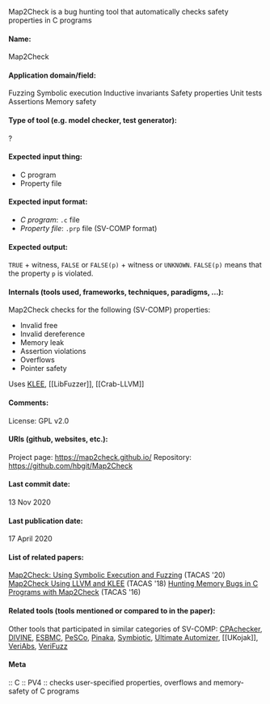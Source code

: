 Map2Check is a bug hunting tool that automatically checks safety properties in C programs

#### Name:
Map2Check

#### Application domain/field:
Fuzzing
Symbolic execution
Inductive invariants
Safety properties
Unit tests
Assertions
Memory safety

#### Type of tool (e.g. model checker, test generator):
?

#### Expected input thing:
- C program
- Property file

#### Expected input format:
- *C program*: `.c` file
- *Property file*: `.prp` file (SV-COMP format)

#### Expected output:
`TRUE` + witness, `FALSE` or `FALSE(p)` + witness or `UNKNOWN`.
`FALSE(p)` means that the property `p` is violated.

#### Internals (tools used, frameworks, techniques, paradigms, ...):
Map2Check checks for the following (SV-COMP) properties:
- Invalid free
- Invalid dereference
- Memory leak
- Assertion violations
- Overflows
- Pointer safety

Uses [KLEE](KLEE.md), [[LibFuzzer]], [[Crab-LLVM]]

#### Comments:
License: GPL v2.0

#### URIs (github, websites, etc.):
Project page: https://map2check.github.io/
Repository: https://github.com/hbgit/Map2Check

#### Last commit date:
13 Nov 2020

#### Last publication date:
17 April 2020

#### List of related papers:
[Map2Check: Using Symbolic Execution and Fuzzing](https://doi.org/10.1007/978-3-030-45237-7_29) (TACAS '20)
[Map2Check Using LLVM and KLEE](https://doi.org/10.1007/978-3-319-89963-3_28) (TACAS '18)
[Hunting Memory Bugs in C Programs with Map2Check](https://doi.org/10.1007/978-3-662-49674-9_64) (TACAS '16)

#### Related tools (tools mentioned or compared to in the paper):
Other tools that participated in similar categories of SV-COMP: [CPAchecker](Checkers/CPAchecker.md), [DIVINE](DIVINE.md), [ESBMC](ESBMC.md), [PeSCo](Metatools/PeSCo.md), [Pinaka](Pinaka.md), [Symbiotic](Symbiotic.md), [Ultimate Automizer](Ultimate%20Automizer.md), [[UKojak]], [VeriAbs](VeriAbs.md), [VeriFuzz](VeriFuzz.md)

#### Meta
:: C
:: PV4 :: checks user-specified properties, overflows and memory-safety of C programs